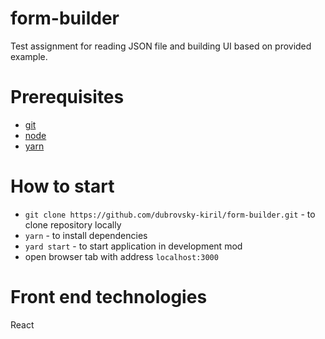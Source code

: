 # form-builder
Test assignment for reading JSON file and building UI based on provided example. 

# Prerequisites
- [git](https://git-scm.com/)
- [node](https://nodejs.org/en/)
- [yarn](https://yarnpkg.com/lang/en/)

# How to start
- `git clone https://github.com/dubrovsky-kiril/form-builder.git` - to clone repository locally
- `yarn` - to install dependencies
- `yard start` - to start application in development mod
- open browser tab with address `localhost:3000`

# Front end technologies
React
